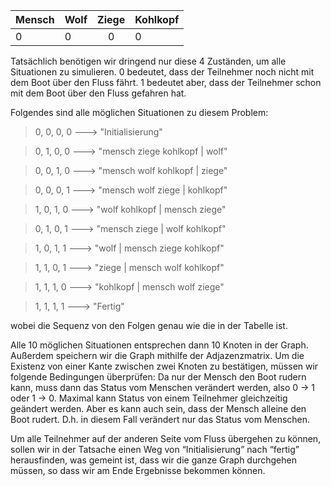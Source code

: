 | Mensch | Wolf | Ziege | Kohlkopf
| -------|------|:----: | --------
|   0    |   0  |   0   |    0

Tatsächlich benötigen wir dringend nur diese 4 Zuständen, um alle Situationen zu simulieren. 0 bedeutet, dass der Teilnehmer noch nicht mit dem Boot über den Fluss fährt. 1 bedeutet aber, dass der Teilnehmer schon mit dem Boot über den Fluss gefahren hat.

Folgendes sind alle möglichen Situationen zu diesem Problem: 

> 0, 0, 0, 0	--->  "Initialisierung"

> 0, 1, 0, 0	--->  "mensch ziege kohlkopf | wolf"

> 0, 0, 1, 0 	---> "mensch wolf kohlkopf | ziege"

> 0, 0, 0, 1	--->  "mensch wolf ziege | kohlkopf"

> 1, 0, 1, 0	--->  "wolf kohlkopf | mensch ziege"

> 0, 1, 0, 1 	---> "mensch ziege | wolf kohlkopf"

> 1, 0, 1, 1 	---> "wolf | mensch ziege kohlkopf"

> 1, 1, 0, 1 	---> "ziege | mensch wolf kohlkopf"

> 1, 1, 1, 0	--->  "kohlkopf | mensch wolf ziege"

> 1, 1, 1, 1 	--->  "Fertig"

wobei die Sequenz von den Folgen genau wie die in der Tabelle ist.

Alle 10 möglichen Situationen entsprechen dann 10 Knoten in der Graph. Außerdem speichern wir die Graph mithilfe der Adjazenzmatrix. Um die Existenz von einer Kante zwischen zwei Knoten zu bestätigen, müssen wir folgende Bedingungen überprüfen:
Da nur der Mensch den Boot rudern kann, muss dann das Status vom Menschen verändert werden, also 0 -> 1 oder 1 -> 0. 
Maximal kann Status von einem Teilnehmer gleichzeitig geändert werden. Aber es kann auch sein, dass der Mensch alleine den Boot rudert. D.h. in diesem Fall verändert nur das Status vom Menschen.

Um alle Teilnehmer auf der anderen Seite vom Fluss übergehen zu können, sollen wir in der Tatsache einen Weg von “Initialisierung” nach “fertig” herausfinden, was gemeint ist, dass wir die ganze Graph durchgehen müssen, so dass wir am Ende Ergebnisse bekommen können.

